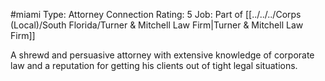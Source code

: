 #miami 
Type: Attorney
Connection Rating: 5
Job: Part of [[../../../Corps (Local)/South Florida/Turner & Mitchell Law Firm|Turner & Mitchell Law Firm]]

A shrewd and persuasive attorney with extensive knowledge of corporate law and a reputation for getting his clients out of tight legal situations.